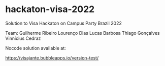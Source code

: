 # hackaton-visa-2022
Solution to Visa Hackaton on Campus Party Brazil 2022

Team:
Guilherme Ribeiro
Lourenço Dias
Lucas Barbosa
Thiago Gonçalves
Vinnícius Cedraz

Nocode solution available at:

https://visajante.bubbleapps.io/version-test/
